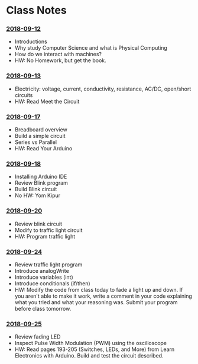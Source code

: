 # Class Notes

### [2018-09-12](Class%20Examples/2018-09-12/)
* Introductions
* Why study Computer Science and what is Physical Computing
* How do we interact with machines?
* HW: No Homework, but get the book.

### [2018-09-13](Class%20Examples/2018-09-13/)
* Electricity: voltage, current, conductivity, resistance, AC/DC, open/short circuits
* HW: Read Meet the Circuit

### [2018-09-17](Class%20Examples/2018-09-17/)
* Breadboard overview
* Build a simple circuit
* Series vs Parallel
* HW: Read Your Arduino

### [2018-09-18](Class%20Examples/2018-09-18/)
* Installing Arduino IDE
* Review Blink program
* Build Blink circuit
* No HW: Yom Kipur

### [2018-09-20](Class%20Examples/2018-09-20/)
* Review blink circuit
* Modify to traffic light circuit
* HW: Program traffic light

### [2018-09-24](Class%20Examples/2018-09-24/)
* Review traffic light program
* Introduce analogWrite
* Introduce variables (int)
* Introduce conditionals (if/then)
* HW: Modify the code from class today to fade a light up and down. If you aren't able to make it work, write a comment in your code explaining what you tried and what your reasoning was. Submit your program before class tomorrow.

### [2018-09-25](Class%20Examples/2018-09-25/)
* Review fading LED
* Inspect Pulse Width Modulation (PWM) using the oscilloscope
* HW: Read pages 193-205 (Switches, LEDs, and More) from Learn Electronics with Arduino. Build and test the circuit described.